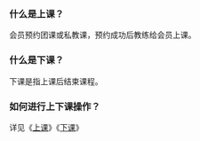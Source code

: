 ### 什么是上课？

会员预约团课或私教课，预约成功后教练给会员上课。

### 什么是下课？

下课是指上课后结束课程。

### 如何进行上下课操作？

详见《[上课](https://alanfit.github.io/AlanHelpDoc/阿懒俱乐部版本/上下课/上课)》《[下课](https://alanfit.github.io/AlanHelpDoc/阿懒俱乐部版本/上下课/下课)》

